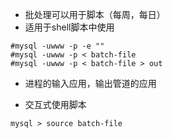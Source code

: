 - 批处理可以用于脚本（每周，每日）
- 适用于shell脚本中使用
```
#mysql -uwww -p -e ""
#mysql -uwww -p < batch-file
#mysql -uwww -p < batch-file > out
```

- 进程的输入应用，输出管道的应用

- 交互式使用脚本
```
mysql > source batch-file
```

